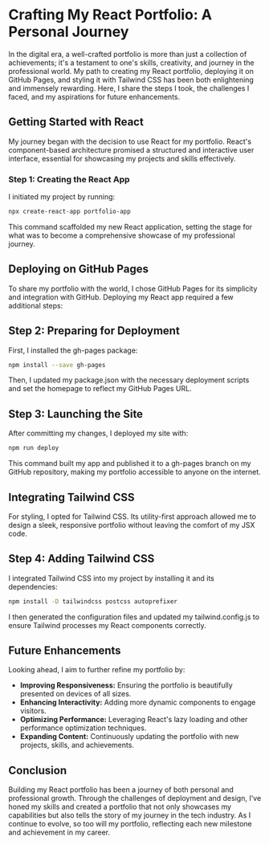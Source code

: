 # Crafting My React Portfolio: A Personal Journey

In the digital era, a well-crafted portfolio is more than just a collection of achievements; it's a testament to one's skills, creativity, and journey in the professional world. My path to creating my React portfolio, deploying it on GitHub Pages, and styling it with Tailwind CSS has been both enlightening and immensely rewarding. Here, I share the steps I took, the challenges I faced, and my aspirations for future enhancements.

## Getting Started with React

My journey began with the decision to use React for my portfolio. React's component-based architecture promised a structured and interactive user interface, essential for showcasing my projects and skills effectively.

### **Step 1: Creating the React App**

I initiated my project by running:

```bash
npx create-react-app portfolio-app
```

This command scaffolded my new React application, setting the stage for what was to become a comprehensive showcase of my professional journey.

## Deploying on GitHub Pages

To share my portfolio with the world, I chose GitHub Pages for its simplicity and integration with GitHub. Deploying my React app required a few additional steps:

## **Step 2: Preparing for Deployment**

First, I installed the gh-pages package:

```bash
npm install --save gh-pages
```

Then, I updated my package.json with the necessary deployment scripts and set the homepage to reflect my GitHub Pages URL.

## **Step 3: Launching the Site**

After committing my changes, I deployed my site with:

```bash
npm run deploy
```

This command built my app and published it to a gh-pages branch on my GitHub repository, making my portfolio accessible to anyone on the internet.

## Integrating Tailwind CSS

For styling, I opted for Tailwind CSS. Its utility-first approach allowed me to design a sleek, responsive portfolio without leaving the comfort of my JSX code.

## **Step 4: Adding Tailwind CSS**

I integrated Tailwind CSS into my project by installing it and its dependencies:

```bash
npm install -D tailwindcss postcss autoprefixer
```

I then generated the configuration files and updated my tailwind.config.js to ensure Tailwind processes my React components correctly.

## Future Enhancements

Looking ahead, I aim to further refine my portfolio by:

- **Improving Responsiveness:** Ensuring the portfolio is beautifully presented on devices of all sizes.
- **Enhancing Interactivity:** Adding more dynamic components to engage visitors.
- **Optimizing Performance:** Leveraging React's lazy loading and other performance optimization techniques.
- **Expanding Content:** Continuously updating the portfolio with new projects, skills, and achievements.

## Conclusion

Building my React portfolio has been a journey of both personal and professional growth. Through the challenges of deployment and design, I've honed my skills and created a portfolio that not only showcases my capabilities but also tells the story of my journey in the tech industry. As I continue to evolve, so too will my portfolio, reflecting each new milestone and achievement in my career.
